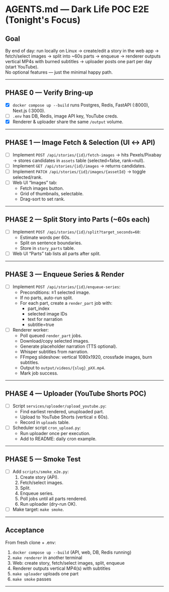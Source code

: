 # AGENTS.md — Dark Life POC E2E (Tonight's Focus)

## Goal
By end of day: run locally on Linux → create/edit a story in the web app → fetch/select images → split into ~60s parts → enqueue → renderer outputs vertical MP4s with burned subtitles → uploader posts one part per day (start YouTube).  
No optional features — just the minimal happy path.

---

## PHASE 0 — Verify Bring-up
- [x] `docker compose up --build` runs Postgres, Redis, FastAPI (:8000), Next.js (:3000).
- [ ] `.env` has DB, Redis, image API key, YouTube creds.
- [x] Renderer & uploader share the same `/output` volume.

---

## PHASE 1 — Image Fetch & Selection (UI ↔ API)
- [ ] Implement `POST /api/stories/{id}/fetch-images` → hits Pexels/Pixabay → stores candidates in `assets` table (selected=false, rank=null).
- [ ] Implement `GET /api/stories/{id}/images` → returns candidates.
- [ ] Implement `PATCH /api/stories/{id}/images/{assetId}` → toggle selected/rank.
- [ ] Web UI “Images” tab:
    - Fetch images button.
    - Grid of thumbnails, selectable.
    - Drag-sort to set rank.

---

## PHASE 2 — Split Story into Parts (~60s each)
- [ ] Implement `POST /api/stories/{id}/split?target_seconds=60`:
    - Estimate words per 60s.
    - Split on sentence boundaries.
    - Store in `story_parts` table.
- [ ] Web UI “Parts” tab lists all parts after split.

---

## PHASE 3 — Enqueue Series & Render
- [ ] Implement `POST /api/stories/{id}/enqueue-series`:
    - Preconditions: ≥1 selected image.
    - If no parts, auto-run split.
    - For each part, create a `render_part` job with:
        - part_index
        - selected image IDs
        - text for narration
        - subtitle=true
- [ ] Renderer worker:
    - Poll queued `render_part` jobs.
    - Download/copy selected images.
    - Generate placeholder narration (TTS optional).
    - Whisper subtitles from narration.
    - FFmpeg slideshow: vertical 1080x1920, crossfade images, burn subtitles.
    - Output to `output/videos/{slug}_pXX.mp4`.
    - Mark job success.

---

## PHASE 4 — Uploader (YouTube Shorts POC)
- [ ] Script `services/uploader/upload_youtube.py`:
    - Find earliest rendered, unuploaded part.
    - Upload to YouTube Shorts (vertical ≤ 60s).
    - Record in `uploads` table.
- [ ] Scheduler script `cron_upload.py`:
    - Run uploader once per execution.
    - Add to README: daily cron example.

---

## PHASE 5 — Smoke Test
- [ ] Add `scripts/smoke_e2e.py`:
    1. Create story (API).
    2. Fetch/select images.
    3. Split.
    4. Enqueue series.
    5. Poll jobs until all parts rendered.
    6. Run uploader (dry-run OK).
- [ ] Make target: `make smoke`.

---

## Acceptance
From fresh clone + .env:
1. `docker compose up --build` (API, web, DB, Redis running)
2. `make renderer` in another terminal
3. Web: create story, fetch/select images, split, enqueue
4. Renderer outputs vertical MP4(s) with subtitles
5. `make uploader` uploads one part
6. `make smoke` passes

---
